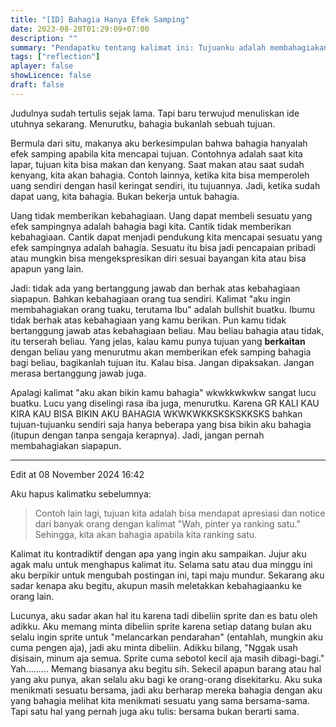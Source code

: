 ```yaml
---
title: "[ID] Bahagia Hanya Efek Samping"
date: 2023-08-20T01:29:09+07:00
description: "" 
summary: "Pendapatku tentang kalimat ini: Tujuanku adalah membahagiakan *A*-ku dan semacamnya."
tags: ["reflection"]
aplayer: false
showLicence: false
draft: false
---
```


Judulnya sudah tertulis sejak lama. Tapi baru terwujud menuliskan ide utuhnya sekarang.
Menurutku, bahagia bukanlah sebuah tujuan. 

Bermula dari situ, makanya aku berkesimpulan bahwa bahagia hanyalah efek samping apabila kita mencapai tujuan. Contohnya adalah saat kita lapar, tujuan kita bisa makan dan kenyang. Saat makan atau saat sudah kenyang, kita akan bahagia. Contoh lainnya, ketika kita bisa memperoleh uang sendiri dengan hasil keringat sendiri, itu tujuannya. Jadi, ketika sudah dapat uang, kita bahagia. Bukan bekerja untuk bahagia. 

Uang tidak memberikan kebahagiaan. Uang dapat membeli sesuatu yang efek sampingnya adalah bahagia bagi kita. Cantik tidak memberikan kebahagiaan. Cantik dapat menjadi pendukung kita mencapai sesuatu yang efek sampingnya adalah bahagia. Sesuatu itu bisa jadi pencapaian pribadi atau mungkin bisa mengekspresikan diri sesuai bayangan kita atau bisa apapun yang lain.

Jadi: tidak ada yang bertanggung jawab dan berhak atas kebahagiaan siapapun. 
Bahkan kebahagiaan orang tua sendiri. Kalimat "aku ingin membahagiakan orang tuaku, terutama Ibu" adalah bullshit buatku. Ibumu tidak berhak atas kebahagiaan yang kamu berikan. Pun kamu tidak bertanggung jawab atas kebahagiaan beliau. Mau beliau bahagia atau tidak, itu terserah beliau. Yang jelas, kalau kamu punya tujuan yang **berkaitan** dengan beliau yang menurutmu akan memberikan efek samping bahagia bagi beliau, bagikanlah tujuan itu. Kalau bisa. Jangan dipaksakan. Jangan merasa bertanggung jawab juga.

Apalagi kalimat "aku akan bikin kamu bahagia" wkwkkwkwkw sangat lucu buatku. Lucu yang diselingi rasa iba juga, menurutku. Karena GR KALI KAU KIRA KAU BISA BIKIN AKU BAHAGIA WKWKWKKSKSKSKKSKS bahkan tujuan-tujuanku sendiri saja hanya beberapa yang bisa bikin aku bahagia (itupun dengan tanpa sengaja kerapnya). Jadi, jangan pernah membahagiakan siapapun.

---

Edit at 08 November 2024 16:42

Aku hapus kalimatku sebelumnya: 
> Contoh lain lagi, tujuan kita adalah bisa mendapat apresiasi dan notice dari banyak orang dengan kalimat "Wah, pinter ya ranking satu." Sehingga, kita akan bahagia apabila kita ranking satu.

Kalimat itu kontradiktif dengan apa yang ingin aku sampaikan. Jujur aku agak malu untuk menghapus kalimat itu. Selama satu atau dua minggu ini aku berpikir untuk mengubah postingan ini, tapi maju mundur. Sekarang aku sadar kenapa aku begitu, akupun masih meletakkan kebahagiaanku ke orang lain. 

Lucunya, aku sadar akan hal itu karena tadi dibeliin sprite dan es batu oleh adikku. Aku memang minta dibeliin sprite karena setiap datang bulan aku selalu ingin sprite untuk "melancarkan pendarahan" (entahlah, mungkin aku cuma pengen aja), jadi aku minta dibeliin. Adikku bilang, "Nggak usah disisain, minum aja semua. Sprite cuma sebotol kecil aja masih dibagi-bagi." Yah......... Memang biasanya aku begitu sih. Sekecil apapun barang atau hal yang aku punya, akan selalu aku bagi ke orang-orang disekitarku. Aku suka menikmati sesuatu bersama, jadi aku berharap mereka bahagia dengan aku yang bahagia melihat kita menikmati sesuatu yang sama bersama-sama. Tapi satu hal yang pernah juga aku tulis: bersama bukan berarti sama.
